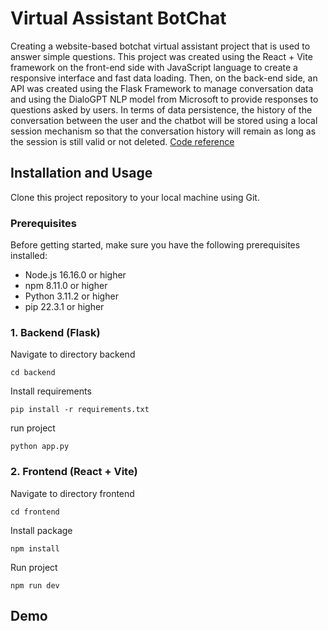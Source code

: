 # Virtual Assistant BotChat

Creating a website-based botchat virtual assistant project that is used to answer simple questions. This project was created using the React + Vite framework on the front-end side with JavaScript language to create a responsive interface and fast data loading. Then, on the back-end side, an API was created using the Flask Framework to manage conversation data and using the DialoGPT NLP model from Microsoft to provide responses to questions asked by users. In terms of data persistence, the history of the conversation between the user and the chatbot will be stored using a local session mechanism so that the conversation history will remain as long as the session is still valid or not deleted. [Code reference](https://github.com/binary-hood/ChatBot)

## Installation and Usage

Clone this project repository to your local machine using Git.

### Prerequisites

Before getting started, make sure you have the following prerequisites installed:

- Node.js 16.16.0 or higher
- npm 8.11.0 or higher
- Python 3.11.2 or higher
- pip 22.3.1 or higher

### 1. Backend (Flask)

Navigate to directory backend

```
cd backend
```

Install requirements

```
pip install -r requirements.txt
```

run project

```
python app.py
```

### 2. Frontend (React + Vite)

Navigate to directory frontend

```
cd frontend
```

Install package

```
npm install
```

Run project

```
npm run dev
```

## Demo
